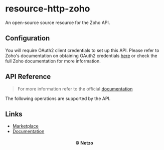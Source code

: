 # resource-http-zoho

An open-source source resource for the Zoho API.

## Configuration

You will require OAuth2 client credentials to set up this API. Please refer to
Zoho's documentation on obtaining OAuth2 credentials
[here](https://www.zoho.com/crm/developer/docs/api/v3/oauth-overview.html) or
check the full Zoho documentation for more information.

## API Reference

> For more information refer to the official [documentation](#links)

The following operations are supported by the API.

## Links

- [Marketplace](https://app.netzo.io/resources/resource-http-zoho)
- [Documentation](https://www.zoho.com/crm/developer/docs/api/v3/)

<div align="center">
  <h4>© Netzo</h4>
</div>
